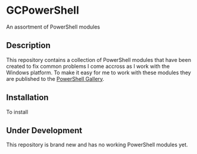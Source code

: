 # GCPowerShell

An assortment of PowerShell modules

## Description

This repository contains a collection of PowerShell modules that have been created to fix common problems I come accross as I work with the Windows platform. To make it easy for me to work with these modules they are published to the [PowerShell Gallery](https://www.powershellgallery.com).

## Installation

To install
## Under Development

This repository is brand new and has no working PowerShell modules yet.

